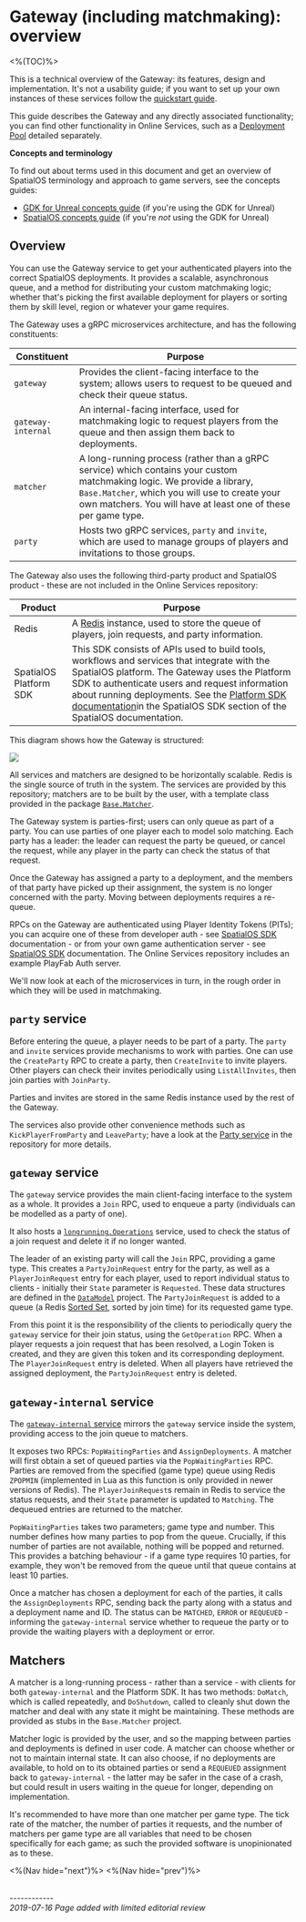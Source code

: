 # Gateway (including matchmaking): overview
<%(TOC)%>

This is a technical overview of the Gateway: its features, design and implementation. It's not a usability guide; if you want to set up your own instances of these services follow the [quickstart guide]({{urlRoot}}/content/get-started/quickstart-guide/introduction.md).

This guide describes the Gateway and any directly associated functionality; you can find other functionality in Online Services, such as a [Deployment Pool]({{urlRoot}}/content/services-packages/deployment-pool/overview) detailed separately.

**Concepts and terminology**

To find out about terms used in this document and get an overview of SpatialOS terminology and approach to game servers, see the concepts guides:

* [GDK for Unreal concepts guide](https://docs.improbable.io/unreal/latest/content/spatialos-concepts/introduction) (if you're using the GDK for Unreal)
* [SpatialOS concepts guide](https://docs.improbable.io/reference/latest/shared/concepts/spatialos) (if you're _not_ using the GDK for Unreal)

## Overview

You can use the Gateway service to get your authenticated players into the correct SpatialOS deployments. It provides a scalable, asynchronous queue, and a method for distributing your custom matchmaking logic; whether that's picking the first available deployment for players or sorting them by skill level, region or whatever your game requires.

The Gateway uses a gRPC microservices architecture, and has the following constituents:

| Constituent          | Purpose     |
|--------------------|-------------|
| `gateway`          | Provides the client-facing interface to the system; allows users to request to be queued and check their queue status. |
| `gateway-internal` | An internal-facing interface, used for matchmaking logic to request players from the queue and then assign them back to deployments. |
| `matcher`          | A long-running process (rather than a gRPC service) which contains your custom matchmaking logic. We provide a library, `Base.Matcher`, which you will use to create your own matchers. You will have at least one of these per game type. |
| `party`            | Hosts two gRPC services, `party` and `invite`, which are used to manage groups of players and invitations to those groups. |

The Gateway also uses the following third-party product and SpatialOS product - these are not included in the Online Services repository:

| Product          | Purpose   |
|--------------------|-----------|
| Redis              | A [Redis](https://redis.io) instance, used to store the queue of players, join requests, and party information. |
| SpatialOS Platform SDK       | This SDK consists of APIs used to build tools, workflows and services that integrate with the SpatialOS platform. The Gateway uses the Platform SDK to authenticate users and request information about running deployments. See the [Platform SDK documentation](https://docs.improbable.io/reference/latest/platform-sdk/introduction)in the SpatialOS SDK section of the SpatialOS documentation. |

This diagram shows how the Gateway is structured:

![]({{assetRoot}}img/services-packages/gateway/gateway.png)

All services and matchers are designed to be horizontally scalable. Redis is the single source of truth in the system. The services are provided by this repository; matchers are to be built by the user, with a template class provided in the package [`Base.Matcher`](http://github.com/spatialos/online-services/tree/master/services/csharp/Base.Matcher).

The Gateway system is parties-first; users can only queue as part of a party. You can use parties of one player each to model solo matching. Each party has a leader: the leader can request the party be queued, or cancel the request, while any player in the party can check the status of that request.

Once the Gateway has assigned a party to a deployment, and the members of that party have picked up their assignment, the system is no longer concerned with the party. Moving between deployments requires a re-queue.

RPCs on the Gateway are authenticated using Player Identity Tokens (PITs); you can acquire one of these from developer auth - see [SpatialOS SDK](https://docs.improbable.io/reference/latest/shared/auth/development-authentication) documentation - or from your own game authentication server - see [SpatialOS SDK](https://docs.improbable.io/reference/latest/shared/auth/integrate-authentication-platform-sdk) documentation. The Online Services repository includes an example PlayFab Auth server.

We'll now look at each of the microservices in turn, in the rough order in which they will be used in matchmaking.

## `party` service

Before entering the queue, a player needs to be part of a party. The `party` and `invite` services provide mechanisms to work with parties. One can use the `CreateParty` RPC to create a party, then `CreateInvite` to invite players. Other players can check their invites periodically using `ListAllInvites`, then join parties with `JoinParty`.

Parties and invites are stored in the same Redis instance used by the rest of the Gateway.

The services also provide other convenience methods such as `KickPlayerFromParty` and `LeaveParty`; have a look at the [Party service](http://github.com/spatialos/online-services/tree/master/services/csharp/Party) in the repository for more details.

## `gateway` service

The `gateway` service provides the main client-facing interface to the system as a whole. It provides a `Join` RPC, used to enqueue a party (individuals can be modelled as a party of one).

It also hosts a [`longrunning.Operations`](https://godoc.org/google.golang.org/genproto/googleapis/longrunning) service, used to check the status of a join request and delete it if no longer wanted.

The leader of an existing party will call the `Join` RPC, providing a game type. This creates a `PartyJoinRequest` entry for the party, as well as a `PlayerJoinRequest` entry for each player, used to report individual status to clients - initially their `State` parameter is `Requested`. These data structures are defined in the [`DataModel`](http://github.com/spatialos/online-services/tree/master/services/csharp/DataModel) project. The `PartyJoinRequest` is added to a queue (a Redis [Sorted Set](https://redis.io/topics/data-types), sorted by join time) for its requested game type.

From this point it is the responsibility of the clients to periodically query the `gateway` service for their join status, using the `GetOperation` RPC. When a player requests a join request that has been resolved, a Login Token is created, and they are given this token and its corresponding deployment. The `PlayerJoinRequest` entry is deleted. When all players have retrieved the assigned deployment, the `PartyJoinRequest` entry is deleted.

## `gateway-internal` service

The [`gateway-internal` service](http://github.com/spatialos/online-services/tree/master/services/csharp/GatewayInternal) mirrors the `gateway` service inside the system, providing access to the join queue to matchers.

It exposes two RPCs: `PopWaitingParties` and `AssignDeployments`. A matcher will first obtain a set of queued parties via the `PopWaitingParties` RPC. Parties are removed from the specified (game type) queue using Redis `ZPOPMIN` (implemented in Lua as this function is only provided in newer versions of Redis). The `PlayerJoinRequest`s remain in Redis to service the status requests, and their `State` parameter is updated to `Matching`. The dequeued entries are returned to the matcher.

`PopWaitingParties` takes two parameters; game type and number. This number defines how many parties to pop from the queue. Crucially, if this number of parties are not available, nothing will be popped and returned. This provides a batching behaviour - if a game type requires 10 parties, for example, they won't be removed from the queue until that queue contains at least 10 parties.

Once a matcher has chosen a deployment for each of the parties, it calls the `AssignDeployments` RPC, sending back the party along with a status and a deployment name and ID. The status can be `MATCHED`, `ERROR` or `REQUEUED` - informing the `gateway-internal` service whether to requeue the party or to provide the waiting players with a deployment or error.

## Matchers

A matcher is a long-running process - rather than a service - with clients for both `gateway-internal` and the Platform SDK. It has two methods: `DoMatch`, which is called repeatedly, and `DoShutdown`, called to cleanly shut down the matcher and deal with any state it might be maintaining. These methods are provided as stubs in the `Base.Matcher` project.

Matcher logic is provided by the user, and so the mapping between parties and deployments is defined in user code. A matcher can choose whether or not to maintain internal state. It can also choose, if no deployments are available, to hold on to its obtained parties or send a `REQUEUED` assignment back to `gateway-internal` - the latter may be safer in the case of a crash, but could result in users waiting in the queue for longer, depending on implementation.

It's recommended to have more than one matcher per game type. The tick rate of the matcher, the number of parties it requests, and the number of matchers per game type are all variables that need to be chosen specifically for each game; as such the provided software is unopinionated as to these.

<%(Nav hide="next")%>
<%(Nav hide="prev")%>

<br/>------------<br/>
_2019-07-16 Page added with limited editorial review_
